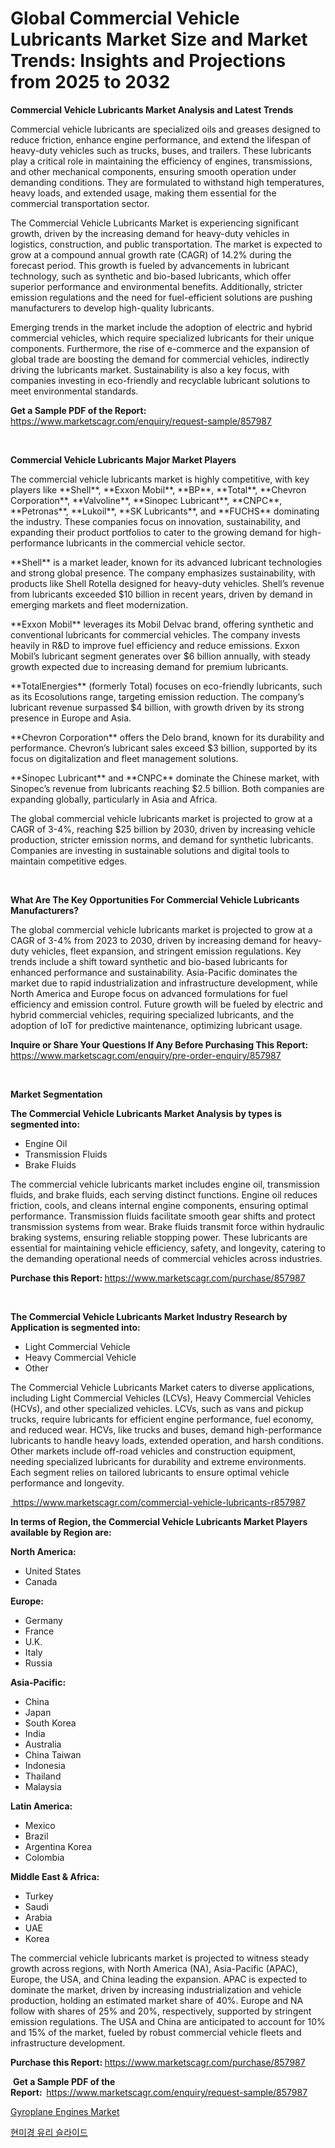 <p><h1>Global Commercial Vehicle Lubricants Market Size and Market Trends: Insights and Projections from 2025 to 2032</h1></p><p><strong>Commercial Vehicle Lubricants Market Analysis and Latest Trends</strong></p>
<p><p>Commercial vehicle lubricants are specialized oils and greases designed to reduce friction, enhance engine performance, and extend the lifespan of heavy-duty vehicles such as trucks, buses, and trailers. These lubricants play a critical role in maintaining the efficiency of engines, transmissions, and other mechanical components, ensuring smooth operation under demanding conditions. They are formulated to withstand high temperatures, heavy loads, and extended usage, making them essential for the commercial transportation sector.</p><p>The Commercial Vehicle Lubricants Market is experiencing significant growth, driven by the increasing demand for heavy-duty vehicles in logistics, construction, and public transportation. The market is expected to grow at a compound annual growth rate (CAGR) of 14.2% during the forecast period. This growth is fueled by advancements in lubricant technology, such as synthetic and bio-based lubricants, which offer superior performance and environmental benefits. Additionally, stricter emission regulations and the need for fuel-efficient solutions are pushing manufacturers to develop high-quality lubricants.</p><p>Emerging trends in the market include the adoption of electric and hybrid commercial vehicles, which require specialized lubricants for their unique components. Furthermore, the rise of e-commerce and the expansion of global trade are boosting the demand for commercial vehicles, indirectly driving the lubricants market. Sustainability is also a key focus, with companies investing in eco-friendly and recyclable lubricant solutions to meet environmental standards.</p></p>
<p><strong>Get a Sample PDF of the Report:&nbsp;</strong> <a href="https://www.marketscagr.com/enquiry/request-sample/857987?utm_campaign=1126&utm_medium=2&utm_source=Github&utm_content=ia&utm_term=22012025&utm_id=commercial-vehicle-lubricants">https://www.marketscagr.com/enquiry/request-sample/857987</a></p>
<p>&nbsp;</p>
<p><strong>Commercial Vehicle Lubricants Major Market Players</strong></p>
<p><p>The commercial vehicle lubricants market is highly competitive, with key players like **Shell**, **Exxon Mobil**, **BP**, **Total**, **Chevron Corporation**, **Valvoline**, **Sinopec Lubricant**, **CNPC**, **Petronas**, **Lukoil**, **SK Lubricants**, and **FUCHS** dominating the industry. These companies focus on innovation, sustainability, and expanding their product portfolios to cater to the growing demand for high-performance lubricants in the commercial vehicle sector.</p><p>**Shell** is a market leader, known for its advanced lubricant technologies and strong global presence. The company emphasizes sustainability, with products like Shell Rotella designed for heavy-duty vehicles. Shell’s revenue from lubricants exceeded $10 billion in recent years, driven by demand in emerging markets and fleet modernization.</p><p>**Exxon Mobil** leverages its Mobil Delvac brand, offering synthetic and conventional lubricants for commercial vehicles. The company invests heavily in R&D to improve fuel efficiency and reduce emissions. Exxon Mobil’s lubricant segment generates over $6 billion annually, with steady growth expected due to increasing demand for premium lubricants.</p><p>**TotalEnergies** (formerly Total) focuses on eco-friendly lubricants, such as its Ecosolutions range, targeting emission reduction. The company’s lubricant revenue surpassed $4 billion, with growth driven by its strong presence in Europe and Asia.</p><p>**Chevron Corporation** offers the Delo brand, known for its durability and performance. Chevron’s lubricant sales exceed $3 billion, supported by its focus on digitalization and fleet management solutions.</p><p>**Sinopec Lubricant** and **CNPC** dominate the Chinese market, with Sinopec’s revenue from lubricants reaching $2.5 billion. Both companies are expanding globally, particularly in Asia and Africa.</p><p>The global commercial vehicle lubricants market is projected to grow at a CAGR of 3-4%, reaching $25 billion by 2030, driven by increasing vehicle production, stricter emission norms, and demand for synthetic lubricants. Companies are investing in sustainable solutions and digital tools to maintain competitive edges.</p></p>
<p>&nbsp;</p>
<p><strong>What Are The Key Opportunities For Commercial Vehicle Lubricants Manufacturers?</strong></p>
<p><p>The global commercial vehicle lubricants market is projected to grow at a CAGR of 3-4% from 2023 to 2030, driven by increasing demand for heavy-duty vehicles, fleet expansion, and stringent emission regulations. Key trends include a shift toward synthetic and bio-based lubricants for enhanced performance and sustainability. Asia-Pacific dominates the market due to rapid industrialization and infrastructure development, while North America and Europe focus on advanced formulations for fuel efficiency and emission control. Future growth will be fueled by electric and hybrid commercial vehicles, requiring specialized lubricants, and the adoption of IoT for predictive maintenance, optimizing lubricant usage.</p></p>
<p><strong>Inquire or Share Your Questions If Any Before Purchasing This Report:</strong> <a href="https://www.marketscagr.com/enquiry/pre-order-enquiry/857987?utm_campaign=1126&utm_medium=2&utm_source=Github&utm_content=ia&utm_term=22012025&utm_id=commercial-vehicle-lubricants">https://www.marketscagr.com/enquiry/pre-order-enquiry/857987</a></p>
<p>&nbsp;</p>
<p><strong>Market Segmentation</strong></p>
<p><strong>The Commercial Vehicle Lubricants Market Analysis by types is segmented into:</strong></p>
<p><ul><li>Engine Oil</li><li>Transmission Fluids</li><li>Brake Fluids</li></ul></p>
<p><p>The commercial vehicle lubricants market includes engine oil, transmission fluids, and brake fluids, each serving distinct functions. Engine oil reduces friction, cools, and cleans internal engine components, ensuring optimal performance. Transmission fluids facilitate smooth gear shifts and protect transmission systems from wear. Brake fluids transmit force within hydraulic braking systems, ensuring reliable stopping power. These lubricants are essential for maintaining vehicle efficiency, safety, and longevity, catering to the demanding operational needs of commercial vehicles across industries.</p></p>
<p><strong>Purchase this Report:&nbsp;</strong><a href="https://www.marketscagr.com/purchase/857987?utm_campaign=1126&utm_medium=2&utm_source=Github&utm_content=ia&utm_term=22012025&utm_id=commercial-vehicle-lubricants">https://www.marketscagr.com/purchase/857987</a></p>
<p>&nbsp;</p>
<p><strong>The Commercial Vehicle Lubricants Market Industry Research by Application is segmented into:</strong></p>
<p><ul><li>Light Commercial Vehicle</li><li>Heavy Commercial Vehicle</li><li>Other</li></ul></p>
<p><p>The Commercial Vehicle Lubricants Market caters to diverse applications, including Light Commercial Vehicles (LCVs), Heavy Commercial Vehicles (HCVs), and other specialized vehicles. LCVs, such as vans and pickup trucks, require lubricants for efficient engine performance, fuel economy, and reduced wear. HCVs, like trucks and buses, demand high-performance lubricants to handle heavy loads, extended operation, and harsh conditions. Other markets include off-road vehicles and construction equipment, needing specialized lubricants for durability and extreme environments. Each segment relies on tailored lubricants to ensure optimal vehicle performance and longevity.</p></p>
<p><a href="https://www.marketscagr.com/commercial-vehicle-lubricants-r857987?utm_campaign=1126&utm_medium=2&utm_source=Github&utm_content=ia&utm_term=22012025&utm_id=commercial-vehicle-lubricants">&nbsp;https://www.marketscagr.com/commercial-vehicle-lubricants-r857987</a></p>
<p><strong>In terms of Region, the Commercial Vehicle Lubricants Market Players available by Region are:</strong></p>
<p>
    <p> <strong> North America: </strong>
        <ul>
            <li>United States</li>
            <li>Canada</li>
        </ul>
        </p> 
    <p> <strong> Europe: </strong>
        <ul>
            <li>Germany</li>
            <li>France</li>
            <li>U.K.</li>
            <li>Italy</li>
            <li>Russia</li>
        </ul>
        </p> 
    <p> <strong> Asia-Pacific: </strong>
        <ul>
            <li>China</li>
            <li>Japan</li>
            <li>South Korea</li>
            <li>India</li>
            <li>Australia</li>
            <li>China Taiwan</li>
            <li>Indonesia</li>
            <li>Thailand</li>
            <li>Malaysia</li>
        </ul>
        </p> 
    <p> <strong> Latin America: </strong>
        <ul>
            <li>Mexico</li>
            <li>Brazil</li>
            <li>Argentina Korea</li>
            <li>Colombia</li>
        </ul>
        </p> 
    <p> <strong> Middle East & Africa: </strong>
        <ul>
            <li>Turkey</li>
            <li>Saudi</li>
            <li>Arabia</li>
            <li>UAE</li>
            <li>Korea</li>
        </ul>
    </p>
    </p>
<p><p>The commercial vehicle lubricants market is projected to witness steady growth across regions, with North America (NA), Asia-Pacific (APAC), Europe, the USA, and China leading the expansion. APAC is expected to dominate the market, driven by increasing industrialization and vehicle production, holding an estimated market share of 40%. Europe and NA follow with shares of 25% and 20%, respectively, supported by stringent emission regulations. The USA and China are anticipated to account for 10% and 15% of the market, fueled by robust commercial vehicle fleets and infrastructure development.</p></p>
<p><strong>Purchase this Report: </strong><a href="https://www.marketscagr.com/purchase/857987?utm_campaign=1126&utm_medium=2&utm_source=Github&utm_content=ia&utm_term=22012025&utm_id=commercial-vehicle-lubricants">https://www.marketscagr.com/purchase/857987</a></p>
<p>&nbsp;<strong>Get a Sample PDF of the Report:&nbsp;&nbsp;</strong><a href="https://www.marketscagr.com/enquiry/request-sample/857987?utm_campaign=1126&utm_medium=2&utm_source=Github&utm_content=ia&utm_term=22012025&utm_id=commercial-vehicle-lubricants">https://www.marketscagr.com/enquiry/request-sample/857987</a></p>
<p><strong></strong></p>
<p><p><a href="https://github.com/gdfhhhj/Market-Research-Report-List-7/blob/main/gyroplane-engines-market.md?utm_campaign=1126&utm_medium=2&utm_source=Github&utm_content=ia&utm_term=22012025&utm_id=commercial-vehicle-lubricants">Gyroplane Engines Market</a></p><p><a href="https://github.com/sougarounis/Market-Research-Report-List-6/blob/main/237490133240.md?utm_campaign=1126&utm_medium=2&utm_source=Github&utm_content=ia&utm_term=22012025&utm_id=commercial-vehicle-lubricants">현미경 유리 슬라이드</a></p></p>